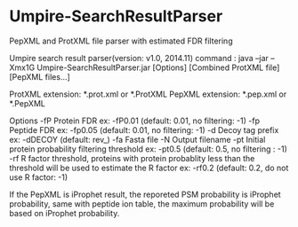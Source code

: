 Umpire-SearchResultParser
=========================

PepXML and ProtXML file parser with estimated FDR filtering

Umpire search result parser(version: v1.0, 2014.11)
command : java –jar –Xmx1G Umpire-SearchResultParser.jar [Options] [Combined ProtXML file] [PepXML files...]

ProtXML extension: *.prot.xml or *.ProtXML
PepXML extension: *.pep.xml or *.PepXML

Options
        -fP     Protein FDR     ex: -fP0.01 (default: 0.01, no filtering: -1)
        -fp     Peptide FDR     ex: -fp0.05 (default: 0.01, no filtering: -1)
        -d      Decoy tag prefix        ex: -dDECOY (default: rev_)
        -fa     Fasta file
        -N      Output filename
        -pt     Initial protein probability filtering threshold ex: -pt0.5 (default: 0.5, no filtering : -1)
        -rf     R factor threshold, proteins with protein probablity less than the threshold will be used to estimate the R factor
                ex: -rf0.2 (default: 0.2, do not use R factor: -1)

If the PepXML is iProphet result, the reporeted PSM probability is iProphet probability, same with peptide ion table, the maximum probability will be based on iProphet probability.
